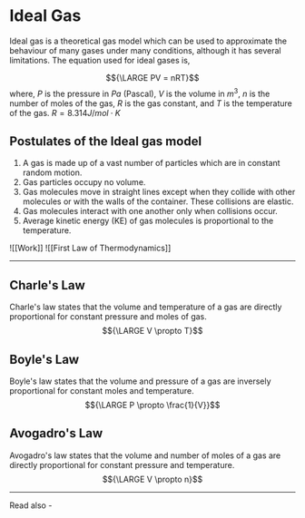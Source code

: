# Ideal Gas
Ideal gas is a theoretical gas model which can be used to approximate the behaviour of many gases under many conditions, although it has several limitations. The equation used for ideal gases is,

$${\LARGE PV  = nRT}$$
where, *P* is the pressure in *Pa* (Pascal),
*V* is the volume in ${m^3}$,
*n* is the number of moles of the gas,
*R* is the gas constant, and
*T* is the temperature of the gas.
${R = 8.314 J/mol \cdot K}$

## Postulates of the Ideal gas model

1. A gas is made up of a vast number of particles which are in constant random motion.
2. Gas particles occupy no volume.
3. Gas molecules move in straight lines except when they collide with other molecules or with the walls of the container. These collisions are elastic.
4. Gas molecules interact with one another only when collisions occur.
5. Average kinetic energy (KE) of gas molecules is proportional to the temperature.




![[Work]]
![[First Law of Thermodynamics]]


---

## Charle's Law
Charle's law states that the volume and temperature of a gas are directly proportional for constant pressure and moles of gas.
$${\LARGE V \propto T}$$
## Boyle's Law
Boyle's law states that the volume and pressure of a gas are inversely proportional for constant moles and temperature.
$${\LARGE P \propto \frac{1}{V}}$$
## Avogadro's Law
Avogadro's law states that the volume and number of moles of a gas are directly proportional for constant pressure and temperature.
$${\LARGE V \propto n}$$

---
Read also - 
